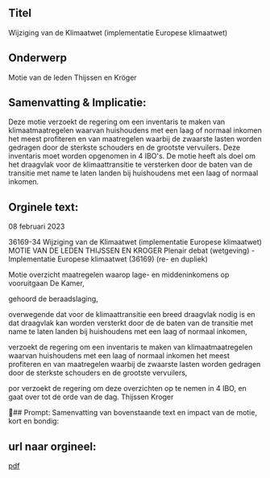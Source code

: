## Titel
Wijziging van de Klimaatwet (implementatie Europese klimaatwet)
## Onderwerp
Motie van de leden Thijssen en Kröger
## Samenvatting & Implicatie:

Deze motie verzoekt de regering om een inventaris te maken van klimaatmaatregelen waarvan huishoudens met een laag of normaal inkomen het meest profiteren en van maatregelen waarbij de zwaarste lasten worden gedragen door de sterkste schouders en de grootste vervuilers. Deze inventaris moet worden opgenomen in 4 IBO's. De motie heeft als doel om het draagvlak voor de klimaattransitie te versterken door de baten van de transitie met name te laten landen bij huishoudens met een laag of normaal inkomen.
## Orginele text:


08 februari 2023

36169-34
Wijziging van de Klimaatwet (implementatie Europese klimaatwet)
MOTIE VAN DE LEDEN THIJSSEN EN KROGER
Plenair debat (wetgeving) - Implementatie Europese klimaatwet (36169) (re- en dupliek)

Motie overzicht maatregelen waarop lage- en middeninkomens op vooruitgaan
De Kamer,

gehoord de beraadslaging,

overwegende dat voor de klimaattransitie een breed draagvlak nodig is en dat draagvlak kan
worden versterkt door de de baten van de transitie met name te laten landen bij huishoudens
met een laag of normaal inkomen,

verzoekt de regering om een inventaris te maken van klimaatmaatregelen waarvan
huishoudens met een laag of normaal inkomen het meest profiteren en van maatregelen
waarbij de zwaarste lasten worden gedragen door de sterkste schouders en de grootste
vervuilers,

por
verzoekt de regering om deze overzichten op te nemen in 4 IBO,
en gaat over tot de orde van de dag.
Thijssen
Kroger

## Prompt:
Samenvatting van bovenstaande text en impact van de motie, kort en bondig:

## url naar orgineel:
[pdf](https://gegevensmagazijn.tweedekamer.nl/OData/v4/2.0/Document(b5bca4ca-836b-4bf8-950a-e271cdc1801e)/resource)
